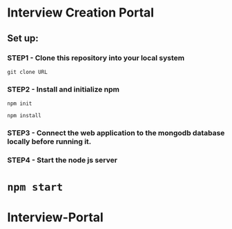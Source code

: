 
# Interview Creation Portal

## Set up:


### STEP1 - Clone this repository into your local system
`git clone URL`

### STEP2 - Install and initialize npm

`npm init`

`npm install` 

### STEP3 -  Connect the web application to the mongodb database locally before running it.

### STEP4 - Start the node js server

`npm start`
=======
# Interview-Portal



